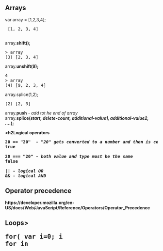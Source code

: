 <h2>Arrays</h2>
var array = [1,2,3,4];  
<pre>
 [1, 2, 3, 4]
 </pre>
 
array.<b>shift();</b>   
<pre>
&gt; array
(3) [2, 3, 4]
</pre>

array.<b>unshift(9);</b>   
<pre>
4
&gt; array
(4) [9, 2, 3, 4]
</pre>

array.splice(1,2);
<pre>
(2) [2, 3]
</pre>

array.<b>push</b>  - <em>add tot he end of array </em>   
array.<b>splice(<em>start, delete-count, additional-value1, additional-value2, ....</em>);   

<h2Logical operators</h2>
<pre>
<b>20 == "20" </b> - <em>"20" gets converted to a number and then is compared</em>
true

<b>20 === "20"</b> - <em>both value and type must be the same</em>    
false

<b>||</b> - <em>logical OR</em>
<b>&&</b> - <em>logical AND</em>
</pre>

<h2>Operator precedence</h2>   
https://developer.mozilla.org/en-US/docs/Web/JavaScript/Reference/Operators/Operator_Precedence

<h2>Loops>
<pre>
<b>for( var i=0; i<array.length; i++;){ ... }</b>
<b>for in</b>
</pre>
